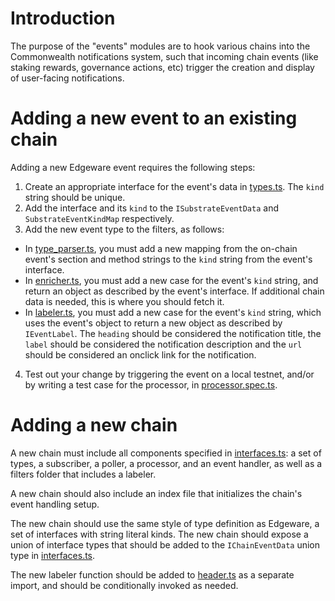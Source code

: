 # Introduction

The purpose of the "events" modules are to hook various chains into the Commonwealth notifications system, such that incoming chain events (like staking rewards, governance actions, etc) trigger the creation and display of user-facing notifications.

# Adding a new event to an existing chain

Adding a new Edgeware event requires the following steps:

1. Create an appropriate interface for the event's data in [types.ts](edgeware/types.ts). The `kind` string should be unique.
2. Add the interface and its `kind` to the `ISubstrateEventData` and `SubstrateEventKindMap` respectively.
3. Add the new event type to the filters, as follows:
  * In [type_parser.ts](edgeware/filters/type_parser.ts), you must add a new mapping from the on-chain event's section and method strings to the `kind` string from the event's interface.
  * In [enricher.ts](edgeware/filters/enricher.ts), you must add a new case for the event's `kind` string, and return an object as described by the event's interface. If additional chain data is needed, this is where you should fetch it.
  * In [labeler.ts](edgeware/filters/labeler.ts), you must add a new case for the event's `kind` string, which uses the event's object to return a new object as described by `IEventLabel`. The `heading` should be considered the notification title, the `label` should be considered the notification description and the `url` should be considered an onclick link for the notification.
4. Test out your change by triggering the event on a local testnet, and/or by writing a test case for the processor, in [processor.spec.ts](../../test/unit/events/edgeware/processor.spec.ts).

# Adding a new chain

A new chain must include all components specified in [interfaces.ts](interfaces.ts): a set of types, a subscriber, a poller, a processor, and an event handler, as well as a filters folder that includes a labeler.

A new chain should also include an index file that initializes the chain's event handling setup.

The new chain should use the same style of type definition as Edgeware, a set of interfaces with string literal kinds. The new chain should expose a union of interface types that should be added to the `IChainEventData` union type in [interfaces.ts](interfaces.ts).

The new labeler function should be added to [header.ts](../../client/scripts/views/components/header.ts) as a separate import, and should be conditionally invoked as needed.